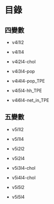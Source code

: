 # 目錄

## 四變數

* v4i1l2

* v4i1l4

* v4i2l4-chol

* v4i3l4-pop

* v4i4l4-pop_TPE

* v4i5l4-hh_TPE

* v4i6l4-net_in_TPE

## 五變數

* v5i1l2

* v5i1l4

* v5i2l2

* v5i2l4

* v5i3l4-chol

* v5i4l4-chol

* v5i5l2

* v5i5l4